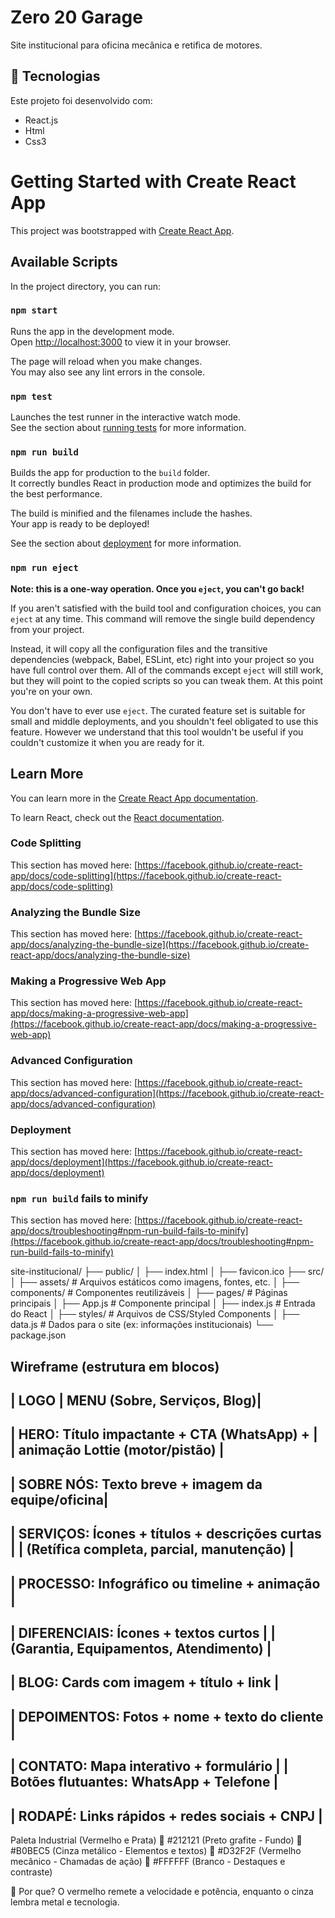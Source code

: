 # Zero 20 Garage

Site institucional para oficina mecânica e retifica de motores.

## 🚀 Tecnologias

Este projeto foi desenvolvido com:

- React.js
- Html
- Css3

# Getting Started with Create React App

This project was bootstrapped with [Create React App](https://github.com/facebook/create-react-app).

## Available Scripts

In the project directory, you can run:

### `npm start`

Runs the app in the development mode.\
Open [http://localhost:3000](http://localhost:3000) to view it in your browser.

The page will reload when you make changes.\
You may also see any lint errors in the console.

### `npm test`

Launches the test runner in the interactive watch mode.\
See the section about [running tests](https://facebook.github.io/create-react-app/docs/running-tests) for more information.

### `npm run build`

Builds the app for production to the `build` folder.\
It correctly bundles React in production mode and optimizes the build for the best performance.

The build is minified and the filenames include the hashes.\
Your app is ready to be deployed!

See the section about [deployment](https://facebook.github.io/create-react-app/docs/deployment) for more information.

### `npm run eject`

**Note: this is a one-way operation. Once you `eject`, you can't go back!**

If you aren't satisfied with the build tool and configuration choices, you can `eject` at any time. This command will remove the single build dependency from your project.

Instead, it will copy all the configuration files and the transitive dependencies (webpack, Babel, ESLint, etc) right into your project so you have full control over them. All of the commands except `eject` will still work, but they will point to the copied scripts so you can tweak them. At this point you're on your own.

You don't have to ever use `eject`. The curated feature set is suitable for small and middle deployments, and you shouldn't feel obligated to use this feature. However we understand that this tool wouldn't be useful if you couldn't customize it when you are ready for it.

## Learn More

You can learn more in the [Create React App documentation](https://facebook.github.io/create-react-app/docs/getting-started).

To learn React, check out the [React documentation](https://reactjs.org/).

### Code Splitting

This section has moved here: [https://facebook.github.io/create-react-app/docs/code-splitting](https://facebook.github.io/create-react-app/docs/code-splitting)

### Analyzing the Bundle Size

This section has moved here: [https://facebook.github.io/create-react-app/docs/analyzing-the-bundle-size](https://facebook.github.io/create-react-app/docs/analyzing-the-bundle-size)

### Making a Progressive Web App

This section has moved here: [https://facebook.github.io/create-react-app/docs/making-a-progressive-web-app](https://facebook.github.io/create-react-app/docs/making-a-progressive-web-app)

### Advanced Configuration

This section has moved here: [https://facebook.github.io/create-react-app/docs/advanced-configuration](https://facebook.github.io/create-react-app/docs/advanced-configuration)

### Deployment

This section has moved here: [https://facebook.github.io/create-react-app/docs/deployment](https://facebook.github.io/create-react-app/docs/deployment)

### `npm run build` fails to minify

This section has moved here: [https://facebook.github.io/create-react-app/docs/troubleshooting#npm-run-build-fails-to-minify](https://facebook.github.io/create-react-app/docs/troubleshooting#npm-run-build-fails-to-minify)


site-institucional/
├── public/
│   ├── index.html
│   ├── favicon.ico
├── src/
│   ├── assets/            # Arquivos estáticos como imagens, fontes, etc.
│   ├── components/        # Componentes reutilizáveis
│   ├── pages/             # Páginas principais
│   ├── App.js             # Componente principal
│   ├── index.js           # Entrada do React
│   ├── styles/            # Arquivos de CSS/Styled Components
│   ├── data.js            # Dados para o site (ex: informações institucionais)
└── package.json

Wireframe (estrutura em blocos)
--------------------------------------------------
| LOGO             | MENU (Sobre, Serviços, Blog)|
--------------------------------------------------
| HERO: Título impactante + CTA (WhatsApp) +     |
| animação Lottie (motor/pistão)                 |
--------------------------------------------------
| SOBRE NÓS: Texto breve + imagem da equipe/oficina|
--------------------------------------------------
| SERVIÇOS: Ícones + títulos + descrições curtas |
| (Retífica completa, parcial, manutenção)       |
--------------------------------------------------
| PROCESSO: Infográfico ou timeline + animação   |
--------------------------------------------------
| DIFERENCIAIS: Ícones + textos curtos           |
| (Garantia, Equipamentos, Atendimento)          |
--------------------------------------------------
| BLOG: Cards com imagem + título + link         |
--------------------------------------------------
| DEPOIMENTOS: Fotos + nome + texto do cliente   |
--------------------------------------------------
| CONTATO: Mapa interativo + formulário          |
| Botões flutuantes: WhatsApp + Telefone         |
--------------------------------------------------
| RODAPÉ: Links rápidos + redes sociais + CNPJ   |
--------------------------------------------------


Paleta Industrial (Vermelho e Prata)
💠 #212121 (Preto grafite - Fundo)
💠 #B0BEC5 (Cinza metálico - Elementos e textos)
💠 #D32F2F (Vermelho mecânico - Chamadas de ação)
💠 #FFFFFF (Branco - Destaques e contraste)

🔹 Por que? O vermelho remete a velocidade e potência, enquanto o cinza lembra metal e tecnologia.
